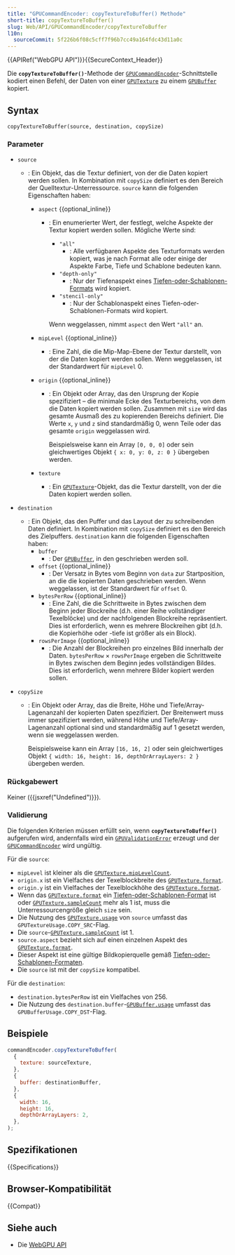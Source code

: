 ```yaml
---
title: "GPUCommandEncoder: copyTextureToBuffer() Methode"
short-title: copyTextureToBuffer()
slug: Web/API/GPUCommandEncoder/copyTextureToBuffer
l10n:
  sourceCommit: 5f226b6f08c5cff7f96b7cc49a164fdc43d11a0c
---
```


{{APIRef("WebGPU API")}}{{SecureContext_Header}}

Die **`copyTextureToBuffer()`**-Methode der [`GPUCommandEncoder`](/de/docs/Web/API/GPUCommandEncoder)-Schnittstelle kodiert einen Befehl, der Daten von einer [`GPUTexture`](/de/docs/Web/API/GPUTexture) zu einem [`GPUBuffer`](/de/docs/Web/API/GPUBuffer) kopiert.

## Syntax

```js-nolint
copyTextureToBuffer(source, destination, copySize)
```

### Parameter

- `source`

  - : Ein Objekt, das die Textur definiert, von der die Daten kopiert werden sollen. In Kombination mit `copySize` definiert es den Bereich der Quelltextur-Unterressource. `source` kann die folgenden Eigenschaften haben:

    - `aspect` {{optional_inline}}

      - : Ein enumerierter Wert, der festlegt, welche Aspekte der Textur kopiert werden sollen. Mögliche Werte sind:

        - `"all"`
          - : Alle verfügbaren Aspekte des Texturformats werden kopiert, was je nach Format alle oder einige der Aspekte Farbe, Tiefe und Schablone bedeuten kann.
        - `"depth-only"`
          - : Nur der Tiefenaspekt eines [Tiefen-oder-Schablonen-Formats](https://gpuweb.github.io/gpuweb/#combined-depth-stencil-format) wird kopiert.
        - `"stencil-only"`
          - : Nur der Schablonaspekt eines Tiefen-oder-Schablonen-Formats wird kopiert.

        Wenn weggelassen, nimmt `aspect` den Wert `"all"` an.

    - `mipLevel` {{optional_inline}}
      - : Eine Zahl, die die Mip-Map-Ebene der Textur darstellt, von der die Daten kopiert werden sollen. Wenn weggelassen, ist der Standardwert für `mipLevel` 0.
    - `origin` {{optional_inline}}

      - : Ein Objekt oder Array, das den Ursprung der Kopie spezifiziert – die minimale Ecke des Texturbereichs, von dem die Daten kopiert werden sollen. Zusammen mit `size` wird das gesamte Ausmaß des zu kopierenden Bereichs definiert. Die Werte `x`, `y` und `z` sind standardmäßig 0, wenn Teile oder das gesamte `origin` weggelassen wird.

        Beispielsweise kann ein Array `[0, 0, 0]` oder sein gleichwertiges Objekt `{ x: 0, y: 0, z: 0 }` übergeben werden.

    - `texture`
      - : Ein [`GPUTexture`](/de/docs/Web/API/GPUTexture)-Objekt, das die Textur darstellt, von der die Daten kopiert werden sollen.

- `destination`

  - : Ein Objekt, das den Puffer und das Layout der zu schreibenden Daten definiert. In Kombination mit `copySize` definiert es den Bereich des Zielpuffers. `destination` kann die folgenden Eigenschaften haben:
    - `buffer`
      - : Der [`GPUBuffer`](/de/docs/Web/API/GPUBuffer), in den geschrieben werden soll.
    - `offset` {{optional_inline}}
      - : Der Versatz in Bytes vom Beginn von `data` zur Startposition, an die die kopierten Daten geschrieben werden. Wenn weggelassen, ist der Standardwert für `offset` 0.
    - `bytesPerRow` {{optional_inline}}
      - : Eine Zahl, die die Schrittweite in Bytes zwischen dem Beginn jeder Blockreihe (d.h. einer Reihe vollständiger Texelblöcke) und der nachfolgenden Blockreihe repräsentiert. Dies ist erforderlich, wenn es mehrere Blockreihen gibt (d.h. die Kopierhöhe oder -tiefe ist größer als ein Block).
    - `rowsPerImage` {{optional_inline}}
      - : Die Anzahl der Blockreihen pro einzelnes Bild innerhalb der Daten. `bytesPerRow` &times; `rowsPerImage` ergeben die Schrittweite in Bytes zwischen dem Beginn jedes vollständigen Bildes. Dies ist erforderlich, wenn mehrere Bilder kopiert werden sollen.

- `copySize`

  - : Ein Objekt oder Array, das die Breite, Höhe und Tiefe/Array-Lagenanzahl der kopierten Daten spezifiziert. Der Breitenwert muss immer spezifiziert werden, während Höhe und Tiefe/Array-Lagenanzahl optional sind und standardmäßig auf 1 gesetzt werden, wenn sie weggelassen werden.

    Beispielsweise kann ein Array `[16, 16, 2]` oder sein gleichwertiges Objekt `{ width: 16, height: 16, depthOrArrayLayers: 2 }` übergeben werden.

### Rückgabewert

Keiner ({{jsxref("Undefined")}}).

### Validierung

Die folgenden Kriterien müssen erfüllt sein, wenn **`copyTextureToBuffer()`** aufgerufen wird, andernfalls wird ein [`GPUValidationError`](/de/docs/Web/API/GPUValidationError) erzeugt und der [`GPUCommandEncoder`](/de/docs/Web/API/GPUCommandEncoder) wird ungültig.

Für die `source`:

- `mipLevel` ist kleiner als die [`GPUTexture.mipLevelCount`](/de/docs/Web/API/GPUTexture/mipLevelCount).
- `origin.x` ist ein Vielfaches der Texelblockbreite des [`GPUTexture.format`](/de/docs/Web/API/GPUTexture/format).
- `origin.y` ist ein Vielfaches der Texelblockhöhe des [`GPUTexture.format`](/de/docs/Web/API/GPUTexture/format).
- Wenn das [`GPUTexture.format`](/de/docs/Web/API/GPUTexture/format) ein [Tiefen-oder-Schablonen-Format](https://gpuweb.github.io/gpuweb/#combined-depth-stencil-format) ist oder [`GPUTexture.sampleCount`](/de/docs/Web/API/GPUTexture/sampleCount) mehr als 1 ist, muss die Unterressourcengröße gleich `size` sein.
- Die Nutzung des [`GPUTexture.usage`](/de/docs/Web/API/GPUTexture/usage) von `source` umfasst das `GPUTextureUsage.COPY_SRC`-Flag.
- Die `source`-[`GPUTexture.sampleCount`](/de/docs/Web/API/GPUTexture/sampleCount) ist 1.
- `source.aspect` bezieht sich auf einen einzelnen Aspekt des [`GPUTexture.format`](/de/docs/Web/API/GPUTexture/format).
- Dieser Aspekt ist eine gültige Bildkopierquelle gemäß [Tiefen-oder-Schablonen-Formaten](https://gpuweb.github.io/gpuweb/#combined-depth-stencil-format).
- Die `source` ist mit der `copySize` kompatibel.

Für die `destination`:

- `destination.bytesPerRow` ist ein Vielfaches von 256.
- Die Nutzung des `destination.buffer`-[`GPUBuffer.usage`](/de/docs/Web/API/GPUBuffer/usage) umfasst das `GPUBufferUsage.COPY_DST`-Flag.

## Beispiele

```js
commandEncoder.copyTextureToBuffer(
  {
    texture: sourceTexture,
  },
  {
    buffer: destinationBuffer,
  },
  {
    width: 16,
    height: 16,
    depthOrArrayLayers: 2,
  },
);
```

## Spezifikationen

{{Specifications}}

## Browser-Kompatibilität

{{Compat}}

## Siehe auch

- Die [WebGPU API](/de/docs/Web/API/WebGPU_API)
